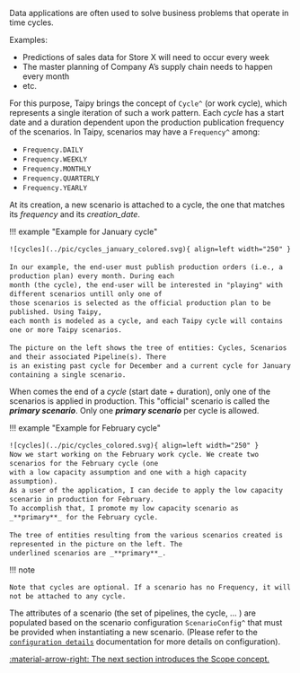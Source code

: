 Data applications are often used to solve business problems that operate in time cycles.

Examples:

- Predictions of sales data for Store X will need to occur every week
- The master planning of Company A’s supply chain needs to happen every month
- etc.

For this purpose, Taipy brings the concept of `Cycle^` (or work cycle), which represents a single iteration of such a
work pattern. Each _cycle_ has a start date and a duration dependent upon the production publication frequency of the
scenarios. In Taipy, scenarios may have a `Frequency^` among:

- `Frequency.DAILY`
- `Frequency.WEEKLY`
- `Frequency.MONTHLY`
- `Frequency.QUARTERLY`
- `Frequency.YEARLY`

At its creation, a new scenario is attached to a cycle, the one that matches its _frequency_ and its _creation_date_.

!!! example "Example for January cycle"

    ![cycles](../pic/cycles_january_colored.svg){ align=left width="250" }

    In our example, the end-user must publish production orders (i.e., a production plan) every month. During each
    month (the cycle), the end-user will be interested in "playing" with different scenarios untill only one of
    those scenarios is selected as the official production plan to be published. Using Taipy,
    each month is modeled as a cycle, and each Taipy cycle will contains one or more Taipy scenarios.

    The picture on the left shows the tree of entities: Cycles, Scenarios and their associated Pipeline(s). There
    is an existing past cycle for December and a current cycle for January containing a single scenario.

When comes the end of a _cycle_ (start date + duration), only one of the scenarios is applied in production. This
"official" scenario is called the _**primary scenario**_. Only one _**primary scenario**_ per cycle is allowed.

!!! example "Example for February cycle"

    ![cycles](../pic/cycles_colored.svg){ align=left width="250" }
    Now we start working on the February work cycle. We create two scenarios for the February cycle (one
    with a low capacity assumption and one with a high capacity assumption).
    As a user of the application, I can decide to apply the low capacity scenario in production for February.
    To accomplish that, I promote my low capacity scenario as _**primary**_ for the February cycle.

    The tree of entities resulting from the various scenarios created is represented in the picture on the left. The
    underlined scenarios are _**primary**_.

!!! note

    Note that cycles are optional. If a scenario has no Frequency, it will not be attached to any cycle.

The attributes of a scenario (the set of pipelines, the cycle, ... ) are populated based on the scenario configuration
`ScenarioConfig^` that must be provided when instantiating a new scenario. (Please refer to the
[`configuration details`](../config/scenario-config.md) documentation for more details on configuration).


[:material-arrow-right: The next section introduces the Scope concept.](scope.md)
